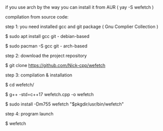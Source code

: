 if you use arch by the way you can install it from AUR ( yay -S wefetch )

compilation from source code:

step 1:
you need installed gcc and git package ( Gnu Complier Collection )

$ sudo apt install gcc git - debian-based

$ sudo pacman -S gcc git - arch-based

step 2:
download the project repository

$ git clone https://github.com/Nick-cpp/wefetch

step 3:
compilation & installation


$ cd wefetch/

$ g++ -std=c++17 wefetch.cpp -o wefetch

$ sudo install -Dm755 wefetch "$pkgdir/usr/bin/wefetch"

step 4:
program launch

$ wefetch
